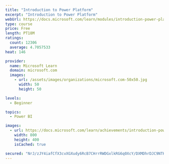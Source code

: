 ```yaml
---
title: "Introduction to Power Platform"
excerpt: "Introduction to Power Platform"
webUrl: https://docs.microsoft.com/learn/modules/introduction-power-platform/
type: course
price: Free
length: PT18M
ratings:
  count: 12306
  average: 4.7057533
heat: 146

provider:
  name: Microsoft Learn
  domain: microsoft.com
  images:
    - url: /assets/images/organizations/microsoft.com-50x50.jpg
      width: 50
      height: 50

levels:
  - Beginner

topics:
  - Power BI

images:
  - url: https://docs.microsoft.com/learn/achievements/introduction-power-platform-social.png
    width: 800
    height: 400
    isCached: true

secured: "NrJ/zJY4iafCfX3cvXGXudy6RcB7CHrrRWDGxlkRG6q0XcY/DXMDhrDJC9NTH6o84R7IN/Wm3EhfbOBSDogeVyZSiJBnwppejeFYxFQKijWj4DeXozzy6DTueaE+w9cNFOcXm2h1B8zBET7zN2hRmZ6n8VGvfACFjM5b6zdZ+2h74gXXIxXSFrtLCGbhn9nbuR+dkPad8MtsHmJmGUcT/yjWHrFryi8LwLhh5BRQZSf6IRFFVirrDxUOeaZpHL8GhGsVGedOm4gy3DZZJIZetJiBPvR/j5jVszlH62PkXDHLqVdYgjmMo1uv/7zuobjAygTkoukSULZObNhNztdPim3ZkN9sa8ZqkyPxgFAMk2PigUSgK5I0FnrGgStZBRMkpFaqpSOclBU3O62RtyvxlweG5sEN4Q3sQ9kGJlHTaIA=;z0Mx3ebm5vcyflPDB7QfbA=="
---
```


